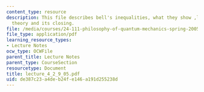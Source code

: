 ```yaml
---
content_type: resource
description: This file describes bell's inequalities, what they show ,loophole in
  theory and its closing.
file: /media/courses/24-111-philosophy-of-quantum-mechanics-spring-2005/de387c23a4deb24fe146a191d255238d_lecture_4_2_9_05.pdf
file_type: application/pdf
learning_resource_types:
- Lecture Notes
ocw_type: OCWFile
parent_title: Lecture Notes
parent_type: CourseSection
resourcetype: Document
title: lecture_4_2_9_05.pdf
uid: de387c23-a4de-b24f-e146-a191d255238d
---
```


